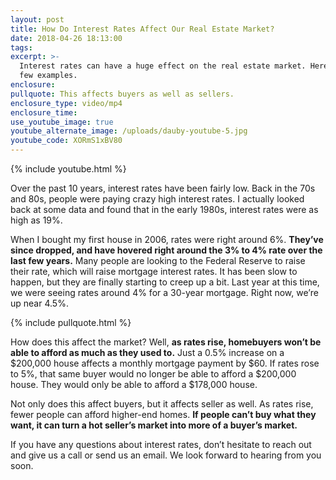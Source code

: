 ```yaml
---
layout: post
title: How Do Interest Rates Affect Our Real Estate Market?
date: 2018-04-26 18:13:00
tags:
excerpt: >-
  Interest rates can have a huge effect on the real estate market. Here are a
  few examples.
enclosure:
pullquote: This affects buyers as well as sellers.
enclosure_type: video/mp4
enclosure_time:
use_youtube_image: true
youtube_alternate_image: /uploads/dauby-youtube-5.jpg
youtube_code: XORmS1xBV80
---
```


{% include youtube.html %}

Over the past 10 years, interest rates have been fairly low. Back in the 70s and 80s, people were paying crazy high interest rates. I actually looked back at some data and found that in the early 1980s, interest rates were as high as 19%.

When I bought my first house in 2006, rates were right around 6%. **They’ve since dropped, and have hovered right around the 3% to 4% rate over the last few years.** Many people are looking to the Federal Reserve to raise their rate, which will raise mortgage interest rates. It has been slow to happen, but they are finally starting to creep up a bit. Last year at this time, we were seeing rates around 4% for a 30-year mortgage. Right now, we’re up near 4.5%.

{% include pullquote.html %}

How does this affect the market? Well, **as rates rise, homebuyers won’t be able to afford as much as they used to.** Just a 0.5% increase on a $200,000 house affects a monthly mortgage payment by $60. If rates rose to 5%, that same buyer would no longer be able to afford a $200,000 house. They would only be able to afford a $178,000 house.

Not only does this affect buyers, but it affects seller as well. As rates rise, fewer people can afford higher-end homes. **If people can’t buy what they want, it can turn a hot seller’s market into more of a buyer’s market.**

If you have any questions about interest rates, don’t hesitate to reach out and give us a call or send us an email. We look forward to hearing from you soon.